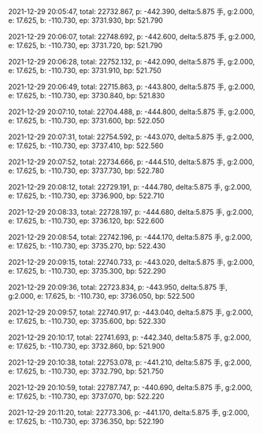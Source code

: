 2021-12-29 20:05:47, total: 22732.867, p: -442.390, delta:5.875 手, g:2.000, e: 17.625, b: -110.730, ep: 3731.930, bp: 521.790

2021-12-29 20:06:07, total: 22748.692, p: -442.600, delta:5.875 手, g:2.000, e: 17.625, b: -110.730, ep: 3731.720, bp: 521.790

2021-12-29 20:06:28, total: 22752.132, p: -442.090, delta:5.875 手, g:2.000, e: 17.625, b: -110.730, ep: 3731.910, bp: 521.750

2021-12-29 20:06:49, total: 22715.863, p: -443.800, delta:5.875 手, g:2.000, e: 17.625, b: -110.730, ep: 3730.840, bp: 521.830

2021-12-29 20:07:10, total: 22704.488, p: -444.800, delta:5.875 手, g:2.000, e: 17.625, b: -110.730, ep: 3731.600, bp: 522.050

2021-12-29 20:07:31, total: 22754.592, p: -443.070, delta:5.875 手, g:2.000, e: 17.625, b: -110.730, ep: 3737.410, bp: 522.560

2021-12-29 20:07:52, total: 22734.666, p: -444.510, delta:5.875 手, g:2.000, e: 17.625, b: -110.730, ep: 3737.730, bp: 522.780

2021-12-29 20:08:12, total: 22729.191, p: -444.780, delta:5.875 手, g:2.000, e: 17.625, b: -110.730, ep: 3736.900, bp: 522.710

2021-12-29 20:08:33, total: 22728.197, p: -444.680, delta:5.875 手, g:2.000, e: 17.625, b: -110.730, ep: 3736.120, bp: 522.600

2021-12-29 20:08:54, total: 22742.196, p: -444.170, delta:5.875 手, g:2.000, e: 17.625, b: -110.730, ep: 3735.270, bp: 522.430

2021-12-29 20:09:15, total: 22740.733, p: -443.020, delta:5.875 手, g:2.000, e: 17.625, b: -110.730, ep: 3735.300, bp: 522.290

2021-12-29 20:09:36, total: 22723.834, p: -443.950, delta:5.875 手, g:2.000, e: 17.625, b: -110.730, ep: 3736.050, bp: 522.500

2021-12-29 20:09:57, total: 22740.917, p: -443.040, delta:5.875 手, g:2.000, e: 17.625, b: -110.730, ep: 3735.600, bp: 522.330

2021-12-29 20:10:17, total: 22741.693, p: -442.340, delta:5.875 手, g:2.000, e: 17.625, b: -110.730, ep: 3732.860, bp: 521.900

2021-12-29 20:10:38, total: 22753.078, p: -441.210, delta:5.875 手, g:2.000, e: 17.625, b: -110.730, ep: 3732.790, bp: 521.750

2021-12-29 20:10:59, total: 22787.747, p: -440.690, delta:5.875 手, g:2.000, e: 17.625, b: -110.730, ep: 3737.070, bp: 522.220

2021-12-29 20:11:20, total: 22773.306, p: -441.170, delta:5.875 手, g:2.000, e: 17.625, b: -110.730, ep: 3736.350, bp: 522.190